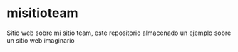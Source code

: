 # misitioteam
Sitio web sobre mi sitio team, este repositorio almacenado un ejemplo sobre un sitio web imaginario

